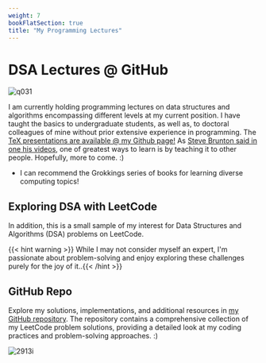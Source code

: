 ```yaml
---
weight: 7
bookFlatSection: true
title: "My Programming Lectures"
---
```


# **DSA Lectures @ GitHub**

![q031](https://live.staticflickr.com/65535/53470682660_24754952d2_w.jpg)

I am currently holding programming lectures on data structures and algorithms encompassing different levels at my current position. I have taught the basics to undergraduate students, as well as, to doctoral colleagues of mine without prior extensive experience in programming. The [TeX presentations are available @ my Github page!](https://github.com/roaked/programming-lectures) As [Steve Brunton said in one his videos](https://youtu.be/wDVteayWWvU?t=52), one of greatest ways to learn is by teaching it to other people. Hopefully, more to come. :)

- I can recommend the Grokkings series of books for learning diverse computing topics!

## **Exploring DSA with LeetCode**

In addition, this is a small sample of my interest for Data Structures and Algorithms (DSA) problems on LeetCode. 

{{< hint warning >}}
While I may not consider myself an expert, I'm passionate about problem-solving and enjoy exploring these challenges purely for the joy of it..{{< /hint >}}

## **GitHub Repo**

Explore my solutions, implementations, and additional resources in [my GitHub repository](https://github.com/roaked/leetcode). The repository contains a comprehensive collection of my LeetCode problem solutions, providing a detailed look at my coding practices and problem-solving approaches. :)

![2913i](https://miro.medium.com/v2/resize:fit:1400/1*Kw-uI4abGgBnOJGMp1vX1g.png)